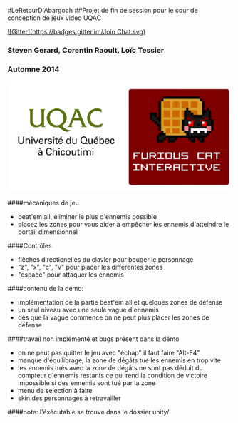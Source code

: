 #LeRetourD'Abargoch
##Projet de fin de session pour le cour de conception de jeux video UQAC

[![Gitter](https://badges.gitter.im/Join Chat.svg)](https://gitter.im/FuriousCatInteractive/LeRetourD-Abargoch?utm_source=badge&utm_medium=badge&utm_campaign=pr-badge&utm_content=badge)

### Steven Gerard, Corentin Raoult, Loïc Tessier
### Automne 2014
![logo](doc/logo.png)



####mécaniques de jeu
* beat'em all, éliminer le plus d'ennemis possible
* placez les zones pour vous aider à empêcher les ennemis d'atteindre le portail dimensionnel


####Contrôles
* flèches directionelles du clavier pour bouger le personnage
* "z", "x", "c", "v" pour placer les différentes zones
* "espace" pour attaquer les ennemis


####contenu de la démo:
* implémentation de la partie beat'em all et quelques zones de défense
* un seul niveau avec une seule vague d'ennemis
* dès que la vague commence on ne peut plus placer les zones de défense


####travail non implémenté et bugs présent dans la démo
* on ne peut pas quitter le jeu avec "échap" il faut faire "Alt-F4"
* manque d'équilibrage, la zone de dégâts tue les ennemis en trop vite
* les ennemis tués avec la zone de dégâts ne sont pas déduit du compteur d'ennemis restants ce qui rend la condition de victoire impossible si des ennemis sont tué par la zone
* menu de sélection à faire
* skin des personnages à retravailler

####note:
 l'éxécutable se trouve dans le dossier unity/ 
 




